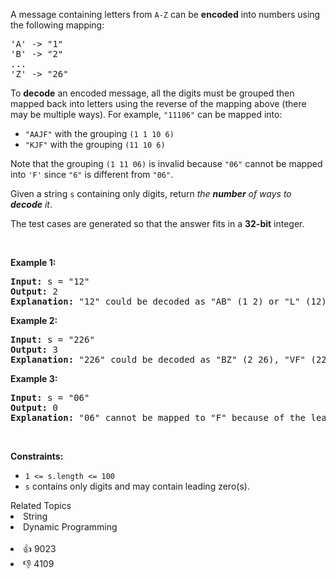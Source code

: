 <p>A message containing letters from <code>A-Z</code> can be <strong>encoded</strong> into numbers using the following mapping:</p>

<pre>
'A' -&gt; "1"
'B' -&gt; "2"
...
'Z' -&gt; "26"
</pre>

<p>To <strong>decode</strong> an encoded message, all the digits must be grouped then mapped back into letters using the reverse of the mapping above (there may be multiple ways). For example, <code>"11106"</code> can be mapped into:</p>

<ul> 
 <li><code>"AAJF"</code> with the grouping <code>(1 1 10 6)</code></li> 
 <li><code>"KJF"</code> with the grouping <code>(11 10 6)</code></li> 
</ul>

<p>Note that the grouping <code>(1 11 06)</code> is invalid because <code>"06"</code> cannot be mapped into <code>'F'</code> since <code>"6"</code> is different from <code>"06"</code>.</p>

<p>Given a string <code>s</code> containing only digits, return <em>the <strong>number</strong> of ways to <strong>decode</strong> it</em>.</p>

<p>The test cases are generated so that the answer fits in a <strong>32-bit</strong> integer.</p>

<p>&nbsp;</p> 
<p><strong class="example">Example 1:</strong></p>

<pre>
<strong>Input:</strong> s = "12"
<strong>Output:</strong> 2
<strong>Explanation:</strong> "12" could be decoded as "AB" (1 2) or "L" (12).
</pre>

<p><strong class="example">Example 2:</strong></p>

<pre>
<strong>Input:</strong> s = "226"
<strong>Output:</strong> 3
<strong>Explanation:</strong> "226" could be decoded as "BZ" (2 26), "VF" (22 6), or "BBF" (2 2 6).
</pre>

<p><strong class="example">Example 3:</strong></p>

<pre>
<strong>Input:</strong> s = "06"
<strong>Output:</strong> 0
<strong>Explanation:</strong> "06" cannot be mapped to "F" because of the leading zero ("6" is different from "06").
</pre>

<p>&nbsp;</p> 
<p><strong>Constraints:</strong></p>

<ul> 
 <li><code>1 &lt;= s.length &lt;= 100</code></li> 
 <li><code>s</code> contains only digits and may contain leading zero(s).</li> 
</ul>

<div><div>Related Topics</div><div><li>String</li><li>Dynamic Programming</li></div></div><br><div><li>👍 9023</li><li>👎 4109</li></div>
